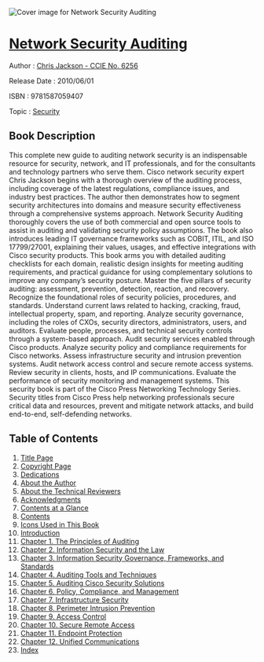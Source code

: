 ![Cover image for Network Security Auditing](https://imgdetail.ebookreading.net/cover/cover/security/EB9781587059407.jpg)

[Network Security Auditing](https://ebookreading.net/view/book/Network+Security+Auditing-EB9781587059407_1.html "Network Security Auditing")
====================================================================================================================

Author : [Chris Jackson - CCIE No. 6256](https://ebookreading.net/search/author/Chris+Jackson+-+CCIE+No.+6256)

Release Date : 2010/06/01

ISBN : 9781587059407

Topic : [Security](https://ebookreading.net/search/category/security)

Book Description
-----------------

This complete new guide to auditing network security is an indispensable resource for security, network, and IT professionals, and for the consultants and technology partners who serve them.
Cisco network security expert Chris Jackson begins with a thorough overview of the auditing process, including coverage of the latest regulations, compliance issues, and industry best practices. The author then demonstrates how to segment security architectures into domains and measure security effectiveness through a comprehensive systems approach.
Network Security Auditing thoroughly covers the use of both commercial and open source tools to assist in auditing and validating security policy assumptions. The book also introduces leading IT governance frameworks such as COBIT, ITIL, and ISO 17799/27001, explaining their values, usages, and effective integrations with Cisco security products.
This book arms you with detailed auditing checklists for each domain, realistic design insights for meeting auditing requirements, and practical guidance for using complementary solutions to improve any company’s security posture.
 Master the five pillars of security auditing: assessment, prevention, detection, reaction, and recovery. 
 Recognize the foundational roles of security policies, procedures, and standards. 
 Understand current laws related to hacking, cracking, fraud, intellectual property, spam, and reporting. 
 Analyze security governance, including the roles of CXOs, security directors, administrators, users, and auditors. 
 Evaluate people, processes, and technical security controls through a system-based approach. 
 Audit security services enabled through Cisco products. 
 Analyze security policy and compliance requirements for Cisco networks. 
 Assess infrastructure security and intrusion prevention systems. 
 Audit network access control and secure remote access systems. 
 Review security in clients, hosts, and IP communications. 
 Evaluate the performance of security monitoring and management systems. 
This security book is part of the Cisco Press Networking Technology Series. Security titles from Cisco Press help networking professionals secure critical data and resources, prevent and mitigate network attacks, and build end-to-end, self-defending networks.
              
Table of Contents
-----------------

1. [Title Page](https://ebookreading.net/view/book/Network+Security+Auditing-EB9781587059407_3.html)
1. [Copyright Page](https://ebookreading.net/view/book/Network+Security+Auditing-EB9781587059407_4.html)
1. [Dedications](https://ebookreading.net/view/book/Network+Security+Auditing-EB9781587059407_0.html)
1. [About the Author](https://ebookreading.net/view/book/Network+Security+Auditing-EB9781587059407_5.html)
1. [About the Technical Reviewers](https://ebookreading.net/view/book/Network+Security+Auditing-EB9781587059407_6.html)
1. [Acknowledgments](https://ebookreading.net/view/book/Network+Security+Auditing-EB9781587059407_7.html)
1. [Contents at a Glance](https://ebookreading.net/view/book/Network+Security+Auditing-EB9781587059407_8.html)
1. [Contents](https://ebookreading.net/view/book/Network+Security+Auditing-EB9781587059407_9.html)
1. [Icons Used in This Book](https://ebookreading.net/view/book/Network+Security+Auditing-EB9781587059407_10.html)
1. [Introduction](https://ebookreading.net/view/book/Network+Security+Auditing-EB9781587059407_12.html)
1. [Chapter 1. The Principles of Auditing](https://ebookreading.net/view/book/Network+Security+Auditing-EB9781587059407_13.html)
1. [Chapter 2. Information Security and the Law](https://ebookreading.net/view/book/Network+Security+Auditing-EB9781587059407_14.html)
1. [Chapter 3. Information Security Governance, Frameworks, and Standards](https://ebookreading.net/view/book/Network+Security+Auditing-EB9781587059407_0.html)
1. [Chapter 4. Auditing Tools and Techniques](https://ebookreading.net/view/book/Network+Security+Auditing-EB9781587059407_0.html)
1. [Chapter 5. Auditing Cisco Security Solutions](https://ebookreading.net/view/book/Network+Security+Auditing-EB9781587059407_0.html)
1. [Chapter 6. Policy, Compliance, and Management](https://ebookreading.net/view/book/Network+Security+Auditing-EB9781587059407_0.html)
1. [Chapter 7. Infrastructure Security](https://ebookreading.net/view/book/Network+Security+Auditing-EB9781587059407_0.html)
1. [Chapter 8. Perimeter Intrusion Prevention](https://ebookreading.net/view/book/Network+Security+Auditing-EB9781587059407_0.html)
1. [Chapter 9. Access Control](https://ebookreading.net/view/book/Network+Security+Auditing-EB9781587059407_0.html)
1. [Chapter 10. Secure Remote Access](https://ebookreading.net/view/book/Network+Security+Auditing-EB9781587059407_0.html)
1. [Chapter 11. Endpoint Protection](https://ebookreading.net/view/book/Network+Security+Auditing-EB9781587059407_0.html)
1. [Chapter 12. Unified Communications](https://ebookreading.net/view/book/Network+Security+Auditing-EB9781587059407_0.html)
1. [Index](https://ebookreading.net/view/book/Network+Security+Auditing-EB9781587059407_0.html)
